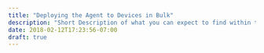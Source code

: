 ```yaml
---
title: "Deploying the Agent to Devices in Bulk"
description: "Short Description of what you can expect to find within these docs."
date: 2018-02-12T17:23:56-07:00
draft: true
---
```


